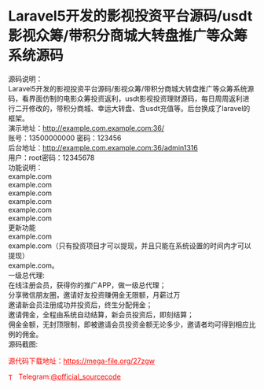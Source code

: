 # Laravel5开发的影视投资平台源码/usdt影视众筹/带积分商城大转盘推广等众筹系统源码

源码说明：<br>Laravel5开发的影视投资平台源码/影视众筹/带积分商城大转盘推广等众筹系统源码，看界面仿制的电影众筹投资返利，usdt影视投资理财源码，每日周周返利进行二开修改的，带积分商城、幸运大转盘、含usdt充值等。后台换成了laravel的框架。<br>演示地址：http://example.com.example.com:36/<br>账号：13500000000 密码：123456<br>后台地址：http://example.com.example.com:36/admin1316<br>用户：root密码：12345678<br>功能说明：<br>example.com<br>example.com<br>example.com<br>example.com<br>example.com<br>example.com<br>更新功能<br>example.com<br>example.com（只有投资项目才可以提现，并且只能在系统设置的时间内才可以提现）<br>example.com。<br>一级总代理:<br>在线注册会员，获得你的推广APP，做一级总代理；<br>分享微信朋友圈，邀请好友投资赚佣金无限额，月薪过万<br>邀请新会员注册成功并投资后，终生分配佣金；<br>邀请佣金，全程由系统自动结算，新会员投资后，即刻结算；<br>佣金金额，无封顶限制，即被邀请会员投资金额无论多少，邀请者均可得到相应比例的佣金。<br>源码截图:<br>


<p style="color: red;">源代码下载地址：<a href="https://mega-file.org/27zgw" style="color: red;">https://mega-file.org/27zgw</a></p><p style="color: red;"><img src="https://cdn-icons-png.flaticon.com/512/2111/2111646.png" alt="Telegram Icon" style="width: 16px; vertical-align: middle; margin-right: 5px;">Telegram:<a href="https://t.me/official_sourcecode" style="color: red;">@official_sourcecode</a></p>
